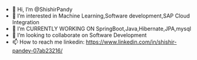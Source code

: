 - 👋 Hi, I’m @ShishirPandy
- 👀 I’m interested in Machine Learning,Software development,SAP Cloud Integration
- 🌱 I’m CURRENTLY WORKING ON SpringBoot,Java,Hibernate,JPA,mysql
- 💞️ I’m looking to collaborate on Software Development
- 📫 How to reach me linkedin: https://www.linkedin.com/in/shishir-pandey-07ab23216/

<!---
ShishirPandy/ShishirPandy is a ✨ special ✨ repository because its `README.md` (this file) appears on your GitHub profile.
You can click the Preview link to take a look at your changes.
--->
